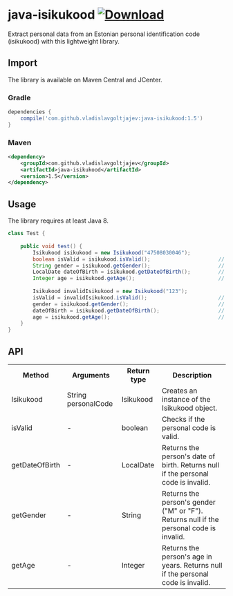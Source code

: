 # java-isikukood [![Download](https://api.bintray.com/packages/vladislavg/java-isikukood/java-isikukood/images/download.svg)](https://bintray.com/vladislavg/java-isikukood/java-isikukood/_latestVersion)

Extract personal data from an Estonian personal identification code (isikukood) with this lightweight library.

## Import
The library is available on Maven Central and JCenter.
### Gradle
```groovy
dependencies {
    compile('com.github.vladislavgoltjajev:java-isikukood:1.5')
}
```
### Maven
```xml
<dependency>
    <groupId>com.github.vladislavgoltjajev</groupId>
    <artifactId>java-isikukood</artifactId>
    <version>1.5</version>
</dependency>
```

## Usage
The library requires at least Java 8.
```java
class Test {
    
    public void test() {
        Isikukood isikukood = new Isikukood("47508030046");
        boolean isValid = isikukood.isValid();                      // true
        String gender = isikukood.getGender();                      // F
        LocalDate dateOfBirth = isikukood.getDateOfBirth();         // 1975-08-03
        Integer age = isikukood.getAge();                           // 43 (dynamic)
        
        Isikukood invalidIsikukood = new Isikukood("123");
        isValid = invalidIsikukood.isValid();                       // false
        gender = isikukood.getGender();                             // null
        dateOfBirth = isikukood.getDateOfBirth();                   // null
        age = isikukood.getAge();                                   // null
    }
}
```

## API
<table class="table1">
  <tr>
    <th>Method</th>
    <th>Arguments</th>
    <th>Return type</th>
    <th>Description</th>
  </tr>
  <tr>
    <td>Isikukood</td>
    <td>String personalCode</td>
    <td>Isikukood</td>
    <td>Creates an instance of the Isikukood object.</td>
  </tr>
  <tr>
    <td>isValid</td>
    <td>-</td>
    <td>boolean</td>
    <td>Checks if the personal code is valid.</td>
  </tr>
  <tr>
    <td>getDateOfBirth</td>
    <td>-</td>
    <td>LocalDate</td>
    <td>Returns the person's date of birth. Returns null if the personal code is invalid.</td>
  </tr>
  <tr>
     <td>getGender</td>
     <td>-</td>
     <td>String</td>
     <td>Returns the person's gender ("M" or "F"). Returns null if the personal code is invalid.</td>
   </tr>
   <tr>
     <td>getAge</td>
     <td>-</td>
     <td>Integer</td>
     <td>Returns the person's age in years. Returns null if the personal code is invalid.</td>
   </tr>
</table>
